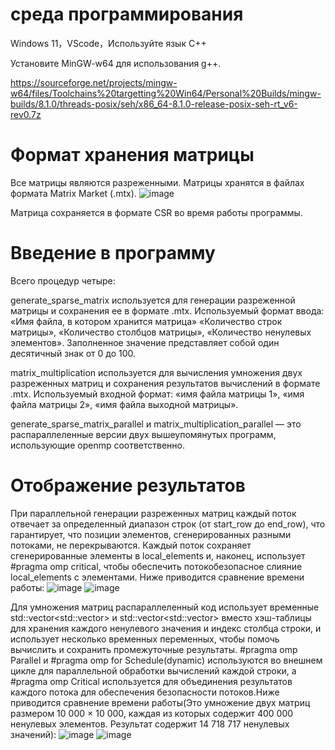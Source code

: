 # среда программирования
Windows 11，VScode，Используйте язык С++

Установите MinGW-w64 для использования g++.

https://sourceforge.net/projects/mingw-w64/files/Toolchains%20targetting%20Win64/Personal%20Builds/mingw-builds/8.1.0/threads-posix/seh/x86_64-8.1.0-release-posix-seh-rt_v6-rev0.7z
# Формат хранения матрицы
Все матрицы являются разреженными. Матрицы хранятся в файлах формата Matrix Market (.mtx).
![image](https://github.com/user-attachments/assets/e6e0fa85-f585-4199-b64c-e0907481f1e4)

Матрица сохраняется в формате CSR во время работы программы.
# Введение в программу
Всего процедур четыре:

generate_sparse_matrix используется для генерации разреженной матрицы и сохранения ее в формате .mtx. Используемый формат ввода: «Имя файла, в котором хранится матрица» «Количество строк матрицы», «Количество столбцов матрицы», «Количество ненулевых элементов». Заполненное значение представляет собой один десятичный знак от 0 до 100.

matrix_multiplication используется для вычисления умножения двух разреженных матриц и сохранения результатов вычислений в формате .mtx. Используемый входной формат: «имя файла матрицы 1», «имя файла матрицы 2», «имя файла выходной матрицы».

generate_sparse_matrix_parallel и matrix_multiplication_parallel — это распараллеленные версии двух вышеупомянутых программ, использующие openmp соответственно.
# Отображение результатов
При параллельной генерации разреженных матриц каждый поток отвечает за определенный диапазон строк (от start_row до end_row), что гарантирует, что позиции элементов, сгенерированных разными потоками, не перекрываются. Каждый поток сохраняет сгенерированные элементы в local_elements и, наконец, использует #pragma omp critical, чтобы обеспечить потокобезопасное слияние local_elements с элементами. Ниже приводится сравнение времени работы:
![image](https://github.com/user-attachments/assets/a8f3d73b-cdfe-40fb-a5b6-2697086010f6)
![image](https://github.com/user-attachments/assets/e5666ee8-d1c7-4346-8259-4ddab1c27110)

Для умножения матриц распараллеленный код использует временные std::vector<std::vector<double>> и std::vector<std::vector<int>> вместо хэш-таблицы для хранения каждого ненулевого значения и индекс столбца строки, и использует несколько временных переменных, чтобы помочь вычислить и сохранить промежуточные результаты. #pragma omp Parallel и #pragma omp for Schedule(dynamic) используются во внешнем цикле для параллельной обработки вычислений каждой строки, а #pragma omp Critical используется для объединения результатов каждого потока для обеспечения безопасности потоков.Ниже приводится сравнение времени работы(Это умножение двух матриц размером 10 000 × 10 000, каждая из которых содержит 400 000 ненулевых элементов. Результат содержит 14 718 717 ненулевых значений):
![image](https://github.com/user-attachments/assets/e2a00738-fa9c-433a-953d-a3aca1f920c8)
![image](https://github.com/user-attachments/assets/ab29277b-6347-4397-9ade-c4d34729969e)




